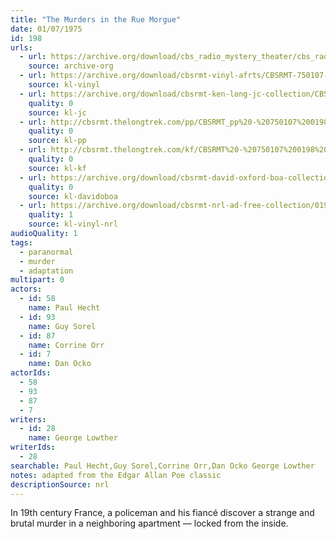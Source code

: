 ```yaml
---
title: "The Murders in the Rue Morgue"
date: 01/07/1975
id: 198
urls: 
  - url: https://archive.org/download/cbs_radio_mystery_theater/cbs_radio_mystery_theater-0151-0200.zip/cbs_radio_mystery_theater-0151-0200%2Fcbsrmt_0198_the_murders_in_the_rue_morgue.mp3
    source: archive-org
  - url: https://archive.org/download/cbsrmt-vinyl-afrts/CBSRMT-750107-0198-The-Murders-In-The-Rue-Morgue_afrts.mp3
    source: kl-vinyl
  - url: https://archive.org/download/cbsrmt-ken-long-jc-collection/CBSRMT - 750107 0198 Murders In The Rue Morgue vbr kb_jc.mp3
    quality: 0
    source: kl-jc
  - url: http://cbsrmt.thelongtrek.com/pp/CBSRMT_pp%20-%20750107%200198%20The%20Murders%20in%20the%20Rue%20Morgue.mp3
    quality: 0
    source: kl-pp
  - url: http://cbsrmt.thelongtrek.com/kf/CBSRMT%20-%20750107%200198%20The%20Murders%20In%20The%20Rue%20Morgue_kf.mp3
    quality: 0
    source: kl-kf
  - url: https://archive.org/download/cbsrmt-david-oxford-boa-collection/CBSRMT-750107-0198-The-Murders-in-the-Rue-Morgue-(64-44)_kf-{BoA}.mp3
    quality: 0
    source: kl-davidoboa
  - url: https://archive.org/download/cbsrmt-nrl-ad-free-collection/0198%20CBSRMT-750107-0198-The-Murders-In-The-Rue-Morgue_afrts%20(no%20ads).mp3
    quality: 1
    source: kl-vinyl-nrl
audioQuality: 1
tags: 
  - paranormal
  - murder
  - adaptation
multipart: 0
actors:  
  - id: 58
    name: Paul Hecht  
  - id: 93
    name: Guy Sorel  
  - id: 87
    name: Corrine Orr  
  - id: 7
    name: Dan Ocko
actorIds:  
  - 58  
  - 93  
  - 87  
  - 7
writers:  
  - id: 28
    name: George Lowther
writerIds:  
  - 28
searchable: Paul Hecht,Guy Sorel,Corrine Orr,Dan Ocko George Lowther
notes: adapted from the Edgar Allan Poe classic
descriptionSource: nrl
---
```

In 19th century France, a policeman and his fiancé discover a strange and brutal murder in a neighboring apartment — locked from the inside.